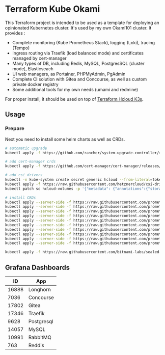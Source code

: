# Terraform Kube Okami

This Terraform project is intended to be used as a template for deploying an opinionated Kubernetes cluster. It's used by my own Okami101 cluster. It provides :

* Complete monitoring (Kube Prometheus Stack), logging (Loki), tracing (Tempo)
* Ingress routing via Traefik (load balanced mode) and certificates managed by cert-manager
* Many types of DB, including Redis, MySQL, PostgresSQL (cluster mode), Elasticseach
* UI web managers, as Portainer, PHPMyAdmin, PgAdmin
* Complete CI solution with Gitea and Concourse, as well as custom private docker registry
* Some additional tools for my own needs (umami and redmine)

For proper install, it should be used on top of [Terraform Hcloud K3s](https://github.com/adr1enbe4udou1n/terraform-hcloud-k3s).

## Usage

### Prepare

Next you need to install some helm charts as well as CRDs.

```sh
# automatic upgrade
kubectl apply -f https://github.com/rancher/system-upgrade-controller/releases/latest/download/system-upgrade-controller.yaml

# add cert-manager crds
kubectl apply -f https://github.com/cert-manager/cert-manager/releases/download/v1.15.0/cert-manager.crds.yaml

# add csi drivers
kubectl -n kube-system create secret generic hcloud --from-literal=token=xxx
kubectl apply -f https://raw.githubusercontent.com/hetznercloud/csi-driver/v2.7.0/deploy/kubernetes/hcloud-csi.yml
kubectl patch sc hcloud-volumes -p '{"metadata": {"annotations":{"storageclass.kubernetes.io/is-default-class":"false"}}}'

# install CRDs
kubectl apply --server-side -f https://raw.githubusercontent.com/prometheus-operator/prometheus-operator/v0.74.0/example/prometheus-operator-crd/monitoring.coreos.com_alertmanagerconfigs.yaml
kubectl apply --server-side -f https://raw.githubusercontent.com/prometheus-operator/prometheus-operator/v0.74.0/example/prometheus-operator-crd/monitoring.coreos.com_alertmanagers.yaml
kubectl apply --server-side -f https://raw.githubusercontent.com/prometheus-operator/prometheus-operator/v0.74.0/example/prometheus-operator-crd/monitoring.coreos.com_podmonitors.yaml
kubectl apply --server-side -f https://raw.githubusercontent.com/prometheus-operator/prometheus-operator/v0.74.0/example/prometheus-operator-crd/monitoring.coreos.com_probes.yaml
kubectl apply --server-side -f https://raw.githubusercontent.com/prometheus-operator/prometheus-operator/v0.74.0/example/prometheus-operator-crd/monitoring.coreos.com_prometheusagents.yaml
kubectl apply --server-side -f https://raw.githubusercontent.com/prometheus-operator/prometheus-operator/v0.74.0/example/prometheus-operator-crd/monitoring.coreos.com_prometheuses.yaml
kubectl apply --server-side -f https://raw.githubusercontent.com/prometheus-operator/prometheus-operator/v0.74.0/example/prometheus-operator-crd/monitoring.coreos.com_prometheusrules.yaml
kubectl apply --server-side -f https://raw.githubusercontent.com/prometheus-operator/prometheus-operator/v0.74.0/example/prometheus-operator-crd/monitoring.coreos.com_scrapeconfigs.yaml
kubectl apply --server-side -f https://raw.githubusercontent.com/prometheus-operator/prometheus-operator/v0.74.0/example/prometheus-operator-crd/monitoring.coreos.com_servicemonitors.yaml
kubectl apply --server-side -f https://raw.githubusercontent.com/prometheus-operator/prometheus-operator/v0.74.0/example/prometheus-operator-crd/monitoring.coreos.com_thanosrulers.yaml

kubectl apply -f https://raw.githubusercontent.com/bitnami-labs/sealed-secrets/main/helm/sealed-secrets/crds/bitnami.com_sealedsecrets.yaml
```

## Grafana Dashboards

| ID    | App        |
| ----- | ---------- |
| 16888 | Longhorn   |
| 7036  | Concourse  |
| 17802 | Gitea      |
| 17346 | Traefik    |
| 9628  | Postgresql |
| 14057 | MySQL      |
| 10991 | RabbitMQ   |
| 763   | Reddis     |
